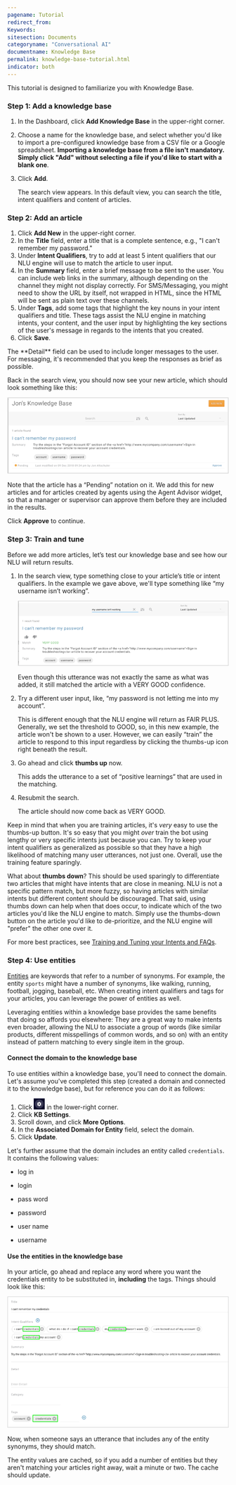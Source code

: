 ```yaml
---
pagename: Tutorial
redirect_from:
Keywords:
sitesection: Documents
categoryname: "Conversational AI"
documentname: Knowledge Base
permalink: knowledge-base-tutorial.html
indicator: both
---
```


This tutorial is designed to familiarize you with Knowledge Base.

### Step 1: Add a knowledge base

1. In the Dashboard, click **Add Knowledge Base** in the upper-right corner.
2. Choose a name for the knowledge base, and select whether you'd like to import a pre-configured knowledge base from a CSV file or a Google spreadsheet. **Importing a knowledge base from a file isn't mandatory. Simply click "Add" without selecting a file if you'd like to start with a blank one**.
3. Click **Add**.

    The search view appears. In this default view, you can search the title, intent qualifiers and content of articles.

### Step 2: Add an article

1. Click **Add New** in the upper-right corner.
2. In the **Title** field, enter a title that is a complete sentence, e.g., "I can't remember my password."
3.  Under **Intent Qualifiers**, try to add at least 5 intent qualifiers that our NLU engine will use to match the article to user input.
4. In the **Summary** field, enter a brief message to be sent to the user. You can include web links in the summary, although depending on the channel they might not display correctly. For SMS/Messaging, you might need to show the URL by itself, not wrapped in HTML, since the HTML will be sent as plain text over these channels.
5. Under **Tags**, add some tags that highlight the key nouns in your intent qualifiers and title. These tags assist the NLU engine in matching intents, your content, and the user input by highlighting the key sections of the user's message in regards to the intents that you created.
6. Click **Save**.

<div class="important">The **Detail** field can be used to include longer messages to the user. For messaging, it's recommended that you keep the responses as brief as possible.</div>

Back in the search view, you should now see your new article, which should look something like this:

![](img/jonkb.png)

Note that the article has a “Pending” notation on it. We add this for new articles and for articles created by agents using the Agent Advisor widget, so that a manager or supervisor can approve them before they are included in the results.

Click **Approve** to continue.

### Step 3: Train and tune

Before we add more articles, let’s test our knowledge base and see how our NLU will return results.

1. In the search view, type something close to your article’s title or intent qualifiers. In the example we gave above, we'll type something like “my username isn’t working”.

    ![](img/trainingkb.png)

    Even though this utterance was not exactly the same as what was added, it still matched the article with a VERY GOOD confidence.

2. Try a different user input, like, “my password is not letting me into my account”.
    
    This is different enough that the NLU engine will return as FAIR PLUS. Generally, we set the threshold to GOOD, so, in this new example, the article won't be shown to a user. However, we can easily “train” the article to respond to this input regardless by clicking the thumbs-up icon right beneath the result.

3. Go ahead and click **thumbs up** now.
    
    This adds the utterance to a set of “positive learnings” that are used in the matching.

4. Resubmit the search.

    The article should now come back as VERY GOOD.

<div class="important">Keep in mind that when you are training articles, it's <em>very</em> easy to use the thumbs-up button. It's so easy that you might <em>over</em> train the bot using lengthy or very specific intents just because you can. Try to keep your intent qualifiers as generalized as possible so that they have a high likelihood of matching many user utterances, not just one. Overall, use the training feature sparingly.</div>

What about **thumbs down**? This should be used sparingly to differentiate two articles that might have intents that are close in meaning. NLU is not a specific pattern match, but more fuzzy, so having articles with similar intents but different content should be discouraged. That said, using thumbs down can help when that does occur, to indicate which of the two articles you'd like the NLU engine to match. Simply use the thumbs-down button on the article you'd like to de-prioritize, and the NLU engine will "prefer" the other one over it.

For more best practices, see [Training and Tuning your Intents and FAQs](conversation-builder-best-practices-train-tune-nlu.html).

### Step 4: Use entities

[Entities](conversation-builder-intent-builder-entities.html) are keywords that refer to a number of synonyms. For example, the entity `sports` might have a number of synonyms, like walking, running, football, jogging, baseball, etc. When creating intent qualifiers and tags for your articles, you can leverage the power of entities as well.

Leveraging entities within a knowledge base provides the same benefits that doing so affords you elsewhere: They are a great way to make intents even broader, allowing the NLU to associate a group of words (like similar products, different misspellings of common words, and so on) with an entity instead of pattern matching to every single item in the group.

#### Connect the domain to the knowledge base

To use entities within a knowledge base, you'll need to connect the domain. Let's assume you've completed this step (created a domain and connected it to the knowledge base), but for reference you can do it as follows:

1. Click <img style="width:25px" src="img/ConvoBuilder/icon_kb_settings.png"> in the lower-right corner.
2. Click **KB Settings**.
3. Scroll down, and click **More Options**.
4. In the **Associated Domain for Entity** field, select the domain.
5. Click **Update**.

Let's further assume that the domain includes an entity called `credentials`. It contains the following values:

* log in

* login

* pass word

* password

* user name

* username

#### Use the entities in the knowledge base

In your article, go ahead and replace any word where you want the credentials entity to be substituted in, **including** the tags. Things should look like this:

![](img/kbentities.png)

Now, when someone says an utterance that includes any of the entity synonyms, they should match.

<div class="important">The entity values are cached, so if you add a number of entities but they aren't matching your articles right away, wait a minute or two. The cache should update.</div>